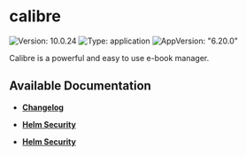 # calibre

![Version: 10.0.24](https://img.shields.io/badge/Version-10.0.24-informational?style=flat-square) ![Type: application](https://img.shields.io/badge/Type-application-informational?style=flat-square) ![AppVersion: "6.20.0"](https://img.shields.io/badge/AppVersion-"6.20.0"-informational?style=flat-square)

Calibre is a powerful and easy to use e-book manager.

## Available Documentation

- [**Changelog**](CHANGELOG)

- [**Helm Security**](container-security)

- [**Helm Security**](helm-security)

